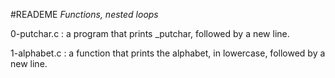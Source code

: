 #READEME
*Functions, nested loops*

0-putchar.c : a program that prints \_putchar, followed by a new line.

1-alphabet.c : a function that prints the alphabet, in lowercase, followed by a new line.
